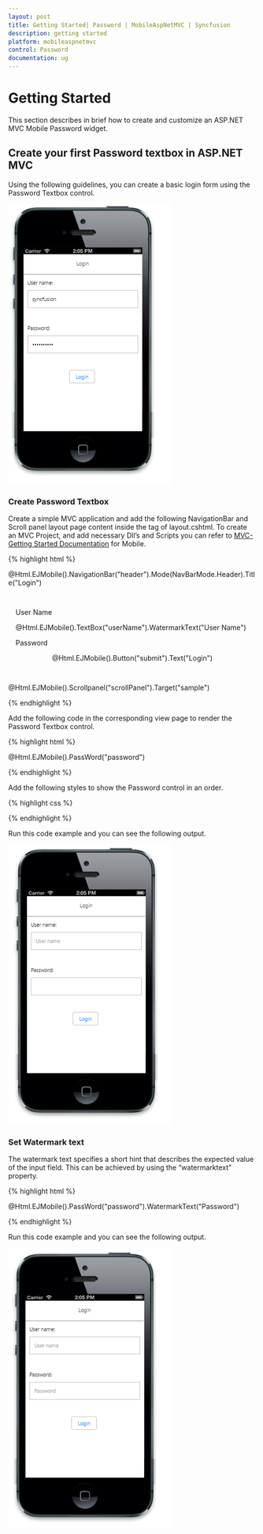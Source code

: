 ```yaml
---
layout: post
title: Getting Started| Password | MobileAspNetMVC | Syncfusion
description: getting started
platform: mobileaspnetmvc
control: Password
documentation: ug
---
```


# Getting Started

This section describes in brief how to create and customize an ASP.NET MVC Mobile Password widget.

## Create your first Password textbox in ASP.NET MVC

Using the following guidelines, you can create a basic login form using the Password Textbox control.

![](Getting-Started_images/Getting-Started_img1.png)



### Create Password Textbox

Create a simple MVC application and add the following NavigationBar and Scroll panel layout page content inside the <body> tag of layout.cshtml. To create an MVC Project, and add necessary Dll’s and Scripts you can refer to [MVC-Getting Started Documentation](http://help.syncfusion.com/js/) for Mobile.  

{% highlight html %}

<!-- header control -->          

@Html.EJMobile().NavigationBar("header").Mode(NavBarMode.Header).Title("Login")

<div id="sample" class="sample">

<div class="container">

<form id="loginForm">

<label>

User Name

</label>

<div>

@Html.EJMobile().TextBox("userName").WatermarkText("User Name")                

</div>

<label>

Password

</label>



<!-- Add Password textbox here -->



<div class="submit">

@Html.EJMobile().Button("submit").Text("Login")

</div>

</form>

</div>

</div>

<!-- ScrollPanel -->
@Html.EJMobile().Scrollpanel("scrollPanel").Target("sample") 



{% endhighlight %}

Add the following code in the corresponding view page to render the Password Textbox control.

{% highlight html %}


<!-- Password textbox -->

<div>
@Html.EJMobile().PassWord("password") 

</div>




{% endhighlight %}

Add the following styles to show the Password control in an order. 

{% highlight css %}

<style>

.error {

color: red;

}



.sample {

display: table;

width: 100%;

}



.submit {

text-align: center;

}



form {

padding: 15px;

}



.container {

display: table-cell;

vertical-align: middle;

}

</style>



{% endhighlight %}

Run this code example and you can see the following output.

![](Getting-Started_images/Getting-Started_img2.png)



### Set Watermark text

The watermark text specifies a short hint that describes the expected value of the input field. This can be achieved by using the “watermarktext” property.

{% highlight html %}

<!-- Password textbox -->

<div>

@Html.EJMobile().PassWord("password").WatermarkText("Password")

</div>

{% endhighlight %}

Run this code example and you can see the following output.

![](Getting-Started_images/Getting-Started_img3.png)



